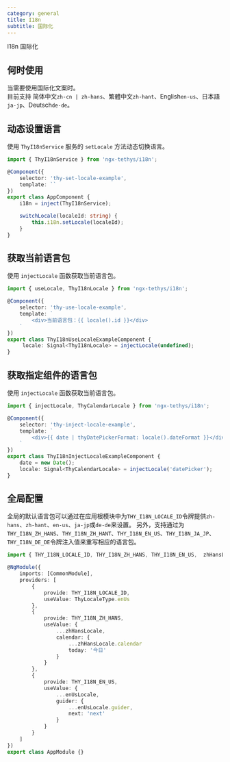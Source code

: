 ```yaml
---
category: general
title: I18n
subtitle: 国际化
---
```


<alert>I18n 国际化</alert>

## 何时使用
当需要使用国际化文案时。<br/>
目前支持 简体中文`zh-cn | zh-hans`、繁體中文`zh-hant`、English`en-us`、日本語`ja-jp`、Deutsch`de-de`。



## 动态设置语言
使用 `ThyI18nService` 服务的 `setLocale` 方法动态切换语言。
```ts
import { ThyI18nService } from 'ngx-tethys/i18n';

@Component({
    selector: 'thy-set-locale-example',
    template: ``
})
export class AppComponent {
    i18n = inject(ThyI18nService);

    switchLocale(localeId: string) {
        this.i18n.setLocale(localeId);
    }
}

```

## 获取当前语言包
使用 `injectLocale` 函数获取当前语言包。
```ts
import { useLocale, ThyI18nLocale } from 'ngx-tethys/i18n';

@Component({
    selector: 'thy-use-locale-example',
    template: `
        <div>当前语言包：{{ locale().id }}</div>
    `
})
export class ThyI18nUseLocaleExampleComponent {
     locale: Signal<ThyI18nLocale> = injectLocale(undefined);
}
```


## 获取指定组件的语言包
使用 `injectLocale` 函数获取当前语言包。
```ts
import { injectLocale, ThyCalendarLocale } from 'ngx-tethys/i18n';

@Component({
    selector: 'thy-inject-locale-example',
    template: `
        <div>{{ date | thyDatePickerFormat: locale().dateFormat }}</div>
    `
})
export class ThyI18nInjectLocaleExampleComponent {
    date = new Date();
    locale: Signal<ThyCalendarLocale> = injectLocale('datePicker');
}
```


## 全局配置
全局的默认语言包可以通过在应用根模块中为`THY_I18N_LOCALE_ID`令牌提供`zh-hans`、`zh-hant`、`en-us`、`ja-jp`或`de-de`来设置。
另外，支持通过为`THY_I18N_ZH_HANS`、`THY_I18N_ZH_HANT`、`THY_I18N_EN_US`、`THY_I18N_JA_JP`、`THY_I18N_DE_DE`令牌注入值来重写相应的语言包。
```ts
import { THY_I18N_LOCALE_ID, THY_I18N_ZH_HANS, THY_I18N_EN_US,  zhHansLocale, enUsLocale,  ThyLocaleType } from 'ngx-tethys/i18n';

@NgModule({
    imports: [CommonModule],
    providers: [
        {
            provide: THY_I18N_LOCALE_ID,
            useValue: ThyLocaleType.enUs
        },
        {
            provide: THY_I18N_ZH_HANS,
            useValue: {
                ...zhHansLocale,
                calendar: {
                    ...zhHansLocale.calendar
                    today: '今日'
                }
            }
        },
        {
            provide: THY_I18N_EN_US,
            useValue: {
                ...enUsLocale,
                guider: {
                    ...enUsLocale.guider,
                    next: 'next'
                }
            }
        }
    ]
})
export class AppModule {}
```



